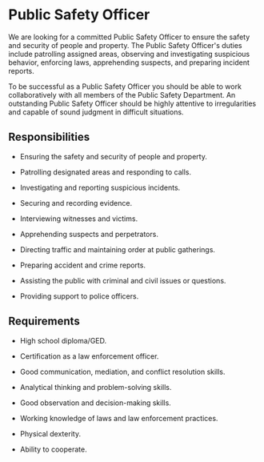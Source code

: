 # Public Safety Officer

We are looking for a committed Public Safety Officer to ensure the safety and security of people and property. The Public Safety Officer's duties include patrolling assigned areas, observing and investigating suspicious behavior, enforcing laws, apprehending suspects, and preparing incident reports.

To be successful as a Public Safety Officer you should be able to work collaboratively with all members of the Public Safety Department. An outstanding Public Safety Officer should be highly attentive to irregularities and capable of sound judgment in difficult situations.

## Responsibilities

* Ensuring the safety and security of people and property.

* Patrolling designated areas and responding to calls.

* Investigating and reporting suspicious incidents.

* Securing and recording evidence.

* Interviewing witnesses and victims.

* Apprehending suspects and perpetrators.

* Directing traffic and maintaining order at public gatherings.

* Preparing accident and crime reports.

* Assisting the public with criminal and civil issues or questions.

* Providing support to police officers.

## Requirements

* High school diploma/GED.

* Certification as a law enforcement officer.

* Good communication, mediation, and conflict resolution skills.

* Analytical thinking and problem-solving skills.

* Good observation and decision-making skills.

* Working knowledge of laws and law enforcement practices.

* Physical dexterity.

* Ability to cooperate.

